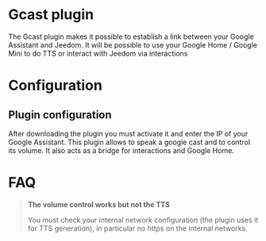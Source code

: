 # Gcast plugin

The Gcast plugin makes it possible to establish a link between your Google Assistant and Jeedom. It will be possible to use your Google Home / Google Mini to do TTS or interact with Jeedom via interactions

# Configuration

## Plugin configuration

After downloading the plugin you must activate it and enter the IP of your Google Assistant. This plugin allows to speak a google cast and to control its volume. It also acts as a bridge for interactions and Google Home.

# FAQ

> **The volume control works but not the TTS**
>
> You must check your internal network configuration (the plugin uses it for TTS generation), in particular no https on the internal networks.
